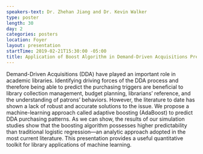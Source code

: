 ```yaml
---
speakers-text: Dr. Zhehan Jiang and Dr. Kevin Walker
type: poster
length: 30
day: 2
categories: posters
location: Foyer
layout: presentation
startTime: 2019-02-21T15:30:00 -05:00
title: Application of Boost Algorithm in Demand-Driven Acquisitions Prediction&#58; A Machine-Learning Approach
---
```

Demand-Driven Acquisitions (DDA) have played an important role in academic libraries. Identifying driving forces of the DDA process and therefore being able to predict the purchasing triggers are beneficial to library collection management, budget planning, librarians’ reference, and the understanding of patrons’ behaviors. However, the literature to date has shown a lack of robust and accurate solutions to the issue. We propose a machine-learning approach called adaptive boosting (AdaBoost) to predict DDA purchasing patterns. As we can show, the results of our simulation studies show that the boosting algorithm possesses higher predictability than traditional logistic regression—an analytic approach adopted in the most current literature. This presentation provides a useful quantitative toolkit for library applications of machine learning.
